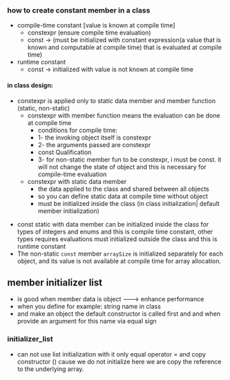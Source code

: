 ### how to create constant member in a class
- compile-time constant [value is known at compile time]
	- constexpr (ensure compile time evaluation)
	- const -> (must be initialized with constant expression(a value that is known and computable at compile time) that is evaluated at compile time)
- runtime constant
	- const -> initialized with value is not known at compile time
#### in class design:
- constexpr is applied only to static data member and member function (static, non-static)
	- constexpr with member function means the evaluation can be done at compile time  
		- conditions for compile time:
		- 1- the invoking object itself is constexpr
		- 2- the arguments passed are constexpr
		- const Qualification 
		- 3- for non-static member fun to be constexpr, i must be const. it will not change the state of object and this is necessary for compile-time evaluation 
	* constexpr with static data member 
		* the data applied to the class and shared between all objects
		* so you can define static data at compile time without object
		* must be initialized inside the class (in class initialization| default member initialization)
* const static with data member can be initialized inside the class for types of integers and enums and this is compile time constant, other types requires evaluations must initialized outside the class and this is runtime constant
* The non-static `const` member `arraySize` is initialized separately for each object, and its value is not available at compile time for array allocation.



## member initializer list
- is good when member data is object ---> enhance performance 
- when you define for example: string name in class 
- and make an object the default constructor is called first and and when provide an argument for this name via equal sign


### initializer_list
- can not use list initialization with it only equal operator = and copy constructor () cause we do not initialize here we are copy the reference to the underlying array.
